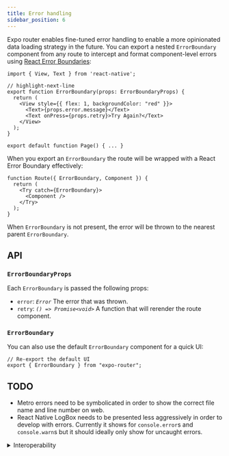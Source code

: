 ```yaml
---
title: Error handling
sidebar_position: 6
---
```


Expo router enables fine-tuned error handling to enable a more opinionated data loading strategy in the future. You can export a nested `ErrorBoundary` component from any route to intercept and format component-level errors using [React Error Boundaries](https://reactjs.org/docs/error-boundaries.html):

```tsx title=app/home.tsx
import { View, Text } from 'react-native';

// highlight-next-line
export function ErrorBoundary(props: ErrorBoundaryProps) {
  return (
    <View style={{ flex: 1, backgroundColor: "red" }}>
      <Text>{props.error.message}</Text>
      <Text onPress={props.retry}>Try Again?</Text>
    </View>
  );
}

export default function Page() { ... }
```

When you export an `ErrorBoundary` the route will be wrapped with a React Error Boundary effectively:

```tsx title="virtual"
function Route({ ErrorBoundary, Component }) {
  return (
    <Try catch={ErrorBoundary}>
      <Component />
    </Try>
  );
}
```

When `ErrorBoundary` is not present, the error will be thrown to the nearest parent `ErrorBoundary`.

## API

### `ErrorBoundaryProps`

Each `ErrorBoundary` is passed the following props:

- `error`: _`Error`_ The error that was thrown.
- `retry`: _`() => Promise<void>`_ A function that will rerender the route component.

### `ErrorBoundary`

You can also use the default `ErrorBoundary` component for a quick UI:

```tsx title=app/home.tsx
// Re-export the default UI
export { ErrorBoundary } from "expo-router";
```

## TODO

- Metro errors need to be symbolicated in order to show the correct file name and line number on web.
- React Native LogBox needs to be presented less aggressively in order to develop with errors. Currently it shows for `console.error`s and `console.warn`s but it should ideally only show for uncaught errors.

<details>
  <summary>Interoperability</summary>

The exports convention is somewhat similar to [Redwood cells](https://redwoodjs.com/docs/cells) and data loading in [Remix](https://remix.run/docs/en/v1/api/conventions#data-loading), Next.js, etc.

</details>
